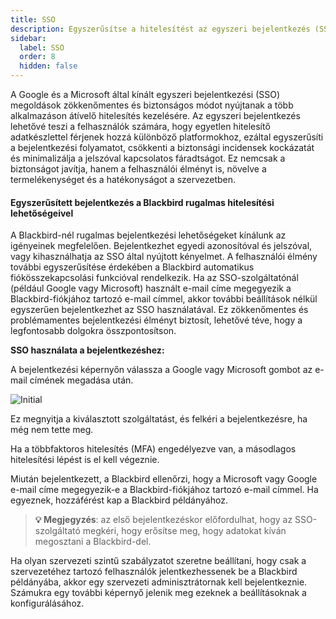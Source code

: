 ```yaml
---
title: SSO
description: Egyszerűsítse a hitelesítést az egyszeri bejelentkezés (SSO) integrációval
sidebar:
  label: SSO
  order: 8
  hidden: false
---
```


A Google és a Microsoft által kínált egyszeri bejelentkezési (SSO) megoldások zökkenőmentes és biztonságos módot nyújtanak a több alkalmazáson átívelő hitelesítés kezelésére. Az egyszeri bejelentkezés lehetővé teszi a felhasználók számára, hogy egyetlen hitelesítő adatkészlettel férjenek hozzá különböző platformokhoz, ezáltal egyszerűsíti a bejelentkezési folyamatot, csökkenti a biztonsági incidensek kockázatát és minimalizálja a jelszóval kapcsolatos fáradtságot. Ez nemcsak a biztonságot javítja, hanem a felhasználói élményt is, növelve a termelékenységet és a hatékonyságot a szervezetben.

#### Egyszerűsített bejelentkezés a Blackbird rugalmas hitelesítési lehetőségeivel
A Blackbird-nél rugalmas bejelentkezési lehetőségeket kínálunk az igényeinek megfelelően. Bejelentkezhet egyedi azonosítóval és jelszóval, vagy kihasználhatja az SSO által nyújtott kényelmet. A felhasználói élmény további egyszerűsítése érdekében a Blackbird automatikus fiókösszekapcsolási funkcióval rendelkezik. Ha az SSO-szolgáltatónál (például Google vagy Microsoft) használt e-mail címe megegyezik a Blackbird-fiókjához tartozó e-mail címmel, akkor további beállítások nélkül egyszerűen bejelentkezhet az SSO használatával. Ez zökkenőmentes és problémamentes bejelentkezési élményt biztosít, lehetővé téve, hogy a legfontosabb dolgokra összpontosítson.

**SSO használata a bejelentkezéshez:**

A bejelentkezési képernyőn válassza a Google vagy Microsoft gombot az e-mail címének megadása után.

![Initial](~/assets/guides/sso/buttons.png)

Ez megnyitja a kiválasztott szolgáltatást, és felkéri a bejelentkezésre, ha még nem tette meg.

Ha a többfaktoros hitelesítés (MFA) engedélyezve van, a másodlagos hitelesítési lépést is el kell végeznie.

Miután bejelentkezett, a Blackbird ellenőrzi, hogy a Microsoft vagy Google e-mail címe megegyezik-e a Blackbird-fiókjához tartozó e-mail címmel. Ha egyeznek, hozzáférést kap a Blackbird példányához.

> **💡 Megjegyzés**: az első bejelentkezéskor előfordulhat, hogy az SSO-szolgáltató megkéri, hogy erősítse meg, hogy adatokat kíván megosztani a Blackbird-del.

Ha olyan szervezeti szintű szabályzatot szeretne beállítani, hogy csak a szervezetéhez tartozó felhasználók jelentkezhessenek be a Blackbird példányába, akkor egy szervezeti adminisztrátornak kell bejelentkeznie. Számukra egy további képernyő jelenik meg ezeknek a beállításoknak a konfigurálásához.